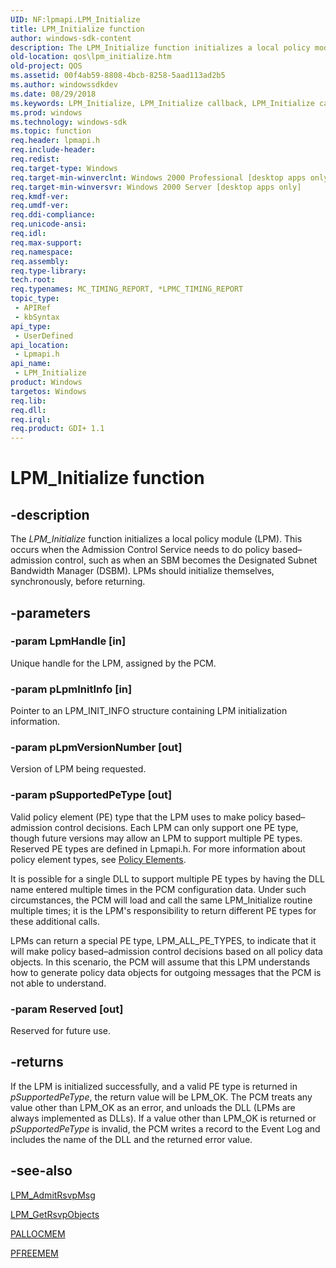 ```yaml
---
UID: NF:lpmapi.LPM_Initialize
title: LPM_Initialize function
author: windows-sdk-content
description: The LPM_Initialize function initializes a local policy module (LPM).
old-location: qos\lpm_initialize.htm
old-project: QOS
ms.assetid: 00f4ab59-8808-4bcb-8258-5aad113ad2b5
ms.author: windowssdkdev
ms.date: 08/29/2018
ms.keywords: LPM_Initialize, LPM_Initialize callback, LPM_Initialize callback function [QOS], _gqos_lpm_initialize, lpmapi/LPM_Initialize, qos.lpm_initialize
ms.prod: windows
ms.technology: windows-sdk
ms.topic: function
req.header: lpmapi.h
req.include-header: 
req.redist: 
req.target-type: Windows
req.target-min-winverclnt: Windows 2000 Professional [desktop apps only]
req.target-min-winversvr: Windows 2000 Server [desktop apps only]
req.kmdf-ver: 
req.umdf-ver: 
req.ddi-compliance: 
req.unicode-ansi: 
req.idl: 
req.max-support: 
req.namespace: 
req.assembly: 
req.type-library: 
tech.root: 
req.typenames: MC_TIMING_REPORT, *LPMC_TIMING_REPORT
topic_type:
 - APIRef
 - kbSyntax
api_type:
 - UserDefined
api_location:
 - Lpmapi.h
api_name:
 - LPM_Initialize
product: Windows
targetos: Windows
req.lib: 
req.dll: 
req.irql: 
req.product: GDI+ 1.1
---
```


# LPM_Initialize function


## -description


The 
<i>LPM_Initialize</i> function initializes a local policy module (LPM). This occurs when the Admission Control Service needs to do policy based–admission control, such as when an SBM becomes the Designated Subnet Bandwidth Manager (DSBM). LPMs should initialize themselves, synchronously, before returning.


## -parameters




### -param LpmHandle [in]

Unique handle for the LPM, assigned by the PCM.


### -param pLpmInitInfo [in]

Pointer to an LPM_INIT_INFO structure containing LPM initialization information.


### -param pLpmVersionNumber [out]

Version of LPM being requested.


### -param pSupportedPeType [out]

Valid policy element (PE) type that the LPM uses to make policy based–admission control decisions. Each LPM can only support one PE type, though future versions may allow an LPM to support multiple PE types. Reserved PE types are defined in Lpmapi.h. For more information about policy element types, see 
<a href="https://msdn.microsoft.com/72eeb985-85e2-48c6-b79f-73f48295740a">Policy Elements</a>.

It is possible for a single DLL to support multiple PE types by having the DLL name entered multiple times in the PCM configuration data. Under such circumstances, the PCM will load and call the same LPM_Initialize routine multiple times; it is the LPM's responsibility to return different PE types for these additional calls.

LPMs can return a special PE type, LPM_ALL_PE_TYPES, to indicate that it will make policy based–admission control decisions based on all policy data objects. In this scenario, the PCM will assume that this LPM understands how to generate policy data objects for outgoing messages that the PCM is not able to understand.


### -param Reserved [out]

Reserved for future use.


## -returns



If the LPM is initialized successfully, and a valid PE type is returned in <i>pSupportedPeType</i>, the return value will be LPM_OK. The PCM treats any value other than LPM_OK as an error, and unloads the DLL (LPMs are always implemented as DLLs). If a value other than LPM_OK is returned or <i>pSupportedPeType</i> is invalid, the PCM writes a record to the Event Log and includes the name of the DLL and the returned error value.




## -see-also




<a href="https://msdn.microsoft.com/0bf84c25-312c-4b4a-8bb1-e8f00711dbe3">LPM_AdmitRsvpMsg</a>



<a href="https://msdn.microsoft.com/1ae417e9-3180-4fd4-90f6-6e91c12d523b">LPM_GetRsvpObjects</a>



<a href="https://msdn.microsoft.com/e7b38820-4a7e-4f17-a67d-b94caa9037f5">PALLOCMEM</a>



<a href="https://msdn.microsoft.com/b700b5c1-9fd7-4fc9-a5ed-f8ac75d22037">PFREEMEM</a>
 

 

